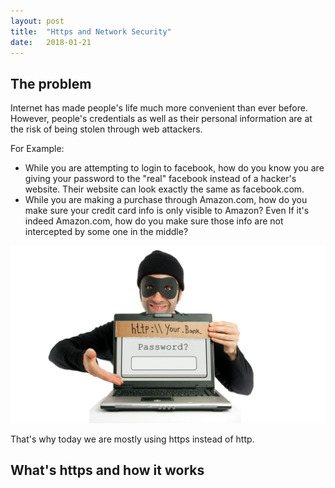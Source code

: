 ```yaml
---
layout: post
title:  "Https and Network Security"
date:   2018-01-21
---
```

## The problem

Internet has made people's life much more convenient than ever before. However, people's credentials as
well as their personal information are at the risk of being stolen through web attackers.

For Example:
- While you are attempting to login to facebook, how do you know you are giving your password to the "real"
facebook instead of a hacker's website. Their website can look exactly the same as facebook.com.
- While you are making a purchase through Amazon.com, how do you make sure your credit card info is only
visible to Amazon? Even If it's indeed Amazon.com, how do you make sure those info are not intercepted by
some one in the middle?
    
![hacker](/assets/hacker.jpg)

That's why today we are mostly using https instead of http.

##  What's https and how it works

